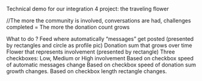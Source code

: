 Technical demo for our integration 4 project: the traveling flower

//The more the community is involved, conversations are had, challenges completed = The more the donation count grows
 
What to do ?
Feed where automatically “messages” get posted (presented by rectangles and circle as profile pic)
Donation sum that grows over time
Flower that represents involvement (presented by rectangle)
Three checkboxes: Low, Medium or High involvement
Based on checkbox speed of automatic messages change
Based on checkbox speed of donation sum growth changes.
Based on checkbox length rectangle changes.
